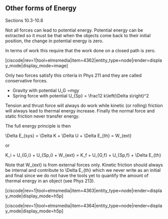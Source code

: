 ## Other forms of Energy

<stop-note title="Read Knight 4ed" icon="stopnoteicons:book-icon">
  <span slot="message">Sections 10.3-10.8</span>
</stop-note>

Not all forces can lead to potential energy. Potential energy can be extracted so it must be that when the objects come back to their initial position, the change in potential energy is zero. 

In terms of work this require that the work done on a closed path is zero. 

[ciscode|rev=1|tool=elmsmedia|item=4362|entity_type=node|render=display_mode|display_mode=image]

Only two forces satisfy this criteria in Phys 211 and they are called conservative forces. 

* Gravity with potential <lrn-math> U_G =mgy </lrn-math>
* Spring force with potential <lrn-math> U_{Sp} = \frac12 k\left(\Delta s\right)^2

Tension and thrust force will always do work while kinetic (or rolling) friction will always lead to thermal energy increase. Finally the normal force and static friction never transfer energy. 

The full energy principle is then

<lrn-math> \Delta E_{sys} = \Delta K + \Delta U + \Delta E_{th} = W_{ext} </lrn-math>

or 

<lrn-math> K_i + U_{G,i} + U_{Sp,i} + W_{ext} = K_f + U_{G,f} + U_{Sp,f} + \Delta E_{th} </lrn-math>

<lrndesign-sidenote label="Instructor Note" icon="bookmark" bg-color="#c2e5f2">
Note that <lrn-math> W_{ext} </lrn-math> is from external forces only. Kinetic friction should always be internal and contribute to <lrn-math> \Delta E_{th} </lrn-math> which we never write as an initial and final since we do not have the tools yet to quantify the amount of thermal energy in an object (see Phys 213). 
</lrndesign-sidenote>

[ciscode|rev=1|tool=elmsmedia|item=4363|entity_type=node|render=display_mode|display_mode=h5p]

[ciscode|rev=1|tool=elmsmedia|item=4364|entity_type=node|render=display_mode|display_mode=h5p]